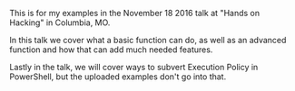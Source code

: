 This is for my examples in the November 18 2016 talk at "Hands on Hacking" in Columbia, MO.

In this talk we cover what a basic function can do, as well as an advanced function and how that can add much needed features.

Lastly in the talk, we will cover ways to subvert Execution Policy in PowerShell, but the uploaded examples don't go into that.